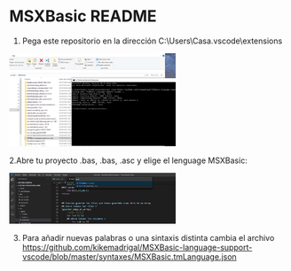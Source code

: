 # MSXBasic README
1. Pega este repositorio en la dirección C:\Users\Casa\.vscode\extensions

<img src="images/MSXBasic1.png" width=300px>

2.Abre tu proyecto .bas, .bas, .asc y elige el lenguage MSXBasic:

<img src="images/MSXBasic2.png" width=300px>

3. Para añadir nuevas palabras o una sintaxis distinta cambia el archivo https://github.com/kikemadrigal/MSXBasic-language-support-vscode/blob/master/syntaxes/MSXBasic.tmLanguage.json

